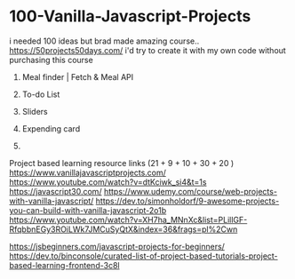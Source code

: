 # 100-Vanilla-Javascript-Projects

i needed 100 ideas but brad made amazing course..
https://50projects50days.com/
i'd try to create it with my own code without purchasing this course

1. Meal finder | Fetch & Meal API

2. To-do List

3. Sliders

4. Expending card

5.

Project based learning resource links (21 + 9 + 10 + 30 + 20 )
https://www.vanillajavascriptprojects.com/
https://www.youtube.com/watch?v=dtKciwk_si4&t=1s
https://javascript30.com/
https://www.udemy.com/course/web-projects-with-vanilla-javascript/
https://dev.to/simonholdorf/9-awesome-projects-you-can-build-with-vanilla-javascript-2o1b
https://www.youtube.com/watch?v=XH7ha_MNnXc&list=PLillGF-RfqbbnEGy3ROiLWk7JMCuSyQtX&index=36&frags=pl%2Cwn

https://jsbeginners.com/javascript-projects-for-beginners/
https://dev.to/binconsole/curated-list-of-project-based-tutorials-project-based-learning-frontend-3c8l
